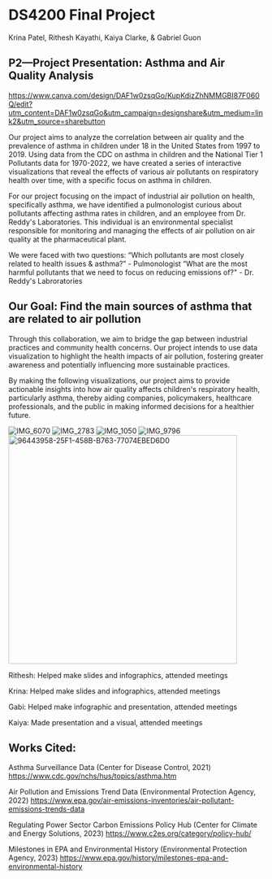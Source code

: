 # DS4200 Final Project
Krina Patel, Rithesh Kayathi, Kaiya Clarke, & Gabriel Guon

## P2—Project Presentation: Asthma and Air Quality Analysis

https://www.canva.com/design/DAF1w0zsqGo/KupKdizZhNMMGBI87F060Q/edit?utm_content=DAF1w0zsqGo&utm_campaign=designshare&utm_medium=link2&utm_source=sharebutton  

Our project aims to analyze the correlation between air quality and the prevalence of asthma in children under 18 in the United States from 1997 to 2019. Using data from the CDC on asthma in children and the National Tier 1 Pollutants data for 1970-2022, we have created a series of interactive visualizations that reveal the effects of various air pollutants on respiratory health over time, with a specific focus on asthma in children.

For our project focusing on the impact of industrial air pollution on health, specifically asthma, we have identified a pulmonologist curious about pollutants affecting asthma rates in children, and an employee from Dr. Reddy's Laboratories. This individual is an environmental specialist responsible for monitoring and managing the effects of air pollution on air quality at the pharmaceutical plant.

We were faced with two questions: 
“Which pollutants are most closely related to health issues & asthma?” - Pulmonologist
“What are the most harmful pollutants that we need to focus on reducing emissions of?" - Dr. Reddy's Labroratories

## Our Goal: Find the main sources of asthma that are related to air pollution 

Through this collaboration, we aim to bridge the gap between industrial practices and community health concerns. Our project intends to use data visualization to highlight the health impacts of air pollution, fostering greater awareness and potentially influencing more sustainable practices.

By making the following visualizations, our project aims to provide actionable insights into how air quality affects children's respiratory health, particularly asthma, thereby aiding companies, policymakers, healthcare professionals, and the public in making informed decisions for a healthier future.


![IMG_6070](https://github.com/patelkrina100/DS4200-Final-Project/assets/130016349/c7922d1f-7a7b-4327-be06-f0ba11c9041d)
![IMG_2783](https://github.com/patelkrina100/DS4200-Final-Project/assets/130016349/2d5b13ba-c673-4fd3-a866-27d8bdf2b7c9)
![IMG_1050](https://github.com/patelkrina100/DS4200-Final-Project/assets/130016349/1f4a8a34-cb0c-41f5-a0f3-84e1c4d7315d)
![IMG_9796](https://github.com/patelkrina100/DS4200-Final-Project/assets/130016349/7191c8b6-5626-4fc6-a6a9-95c6693b1d24)
<img width="450" alt="96443958-25F1-458B-B763-77074EBED6D0" src="https://github.com/patelkrina100/DS4200-Final-Project/assets/130016349/01b1a79f-9bb2-4c72-8b7f-9ae0347a95a5">


Rithesh: Helped make slides and infographics, attended meetings

Krina: Helped make slides and infographics, attended meetings

Gabi: Helped make infographic and presentation, attended meetings

Kaiya: Made presentation and a visual, attended meetings

## Works Cited: 

Asthma Surveillance Data (Center for Disease Control, 2021) https://www.cdc.gov/nchs/hus/topics/asthma.htm

Air Pollution and Emissions Trend Data (Environmental Protection Agency, 2022)
https://www.epa.gov/air-emissions-inventories/air-pollutant-emissions-trends-data

Regulating Power Sector Carbon Emissions Policy Hub (Center for Climate and Energy Solutions, 2023) https://www.c2es.org/category/policy-hub/

Milestones in EPA and Environmental History (Environmental Protection Agency, 2023) https://www.epa.gov/history/milestones-epa-and-environmental-history



